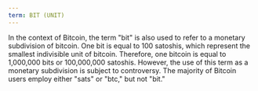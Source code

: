 ```yaml
---
term: BIT (UNIT)
---
```


In the context of Bitcoin, the term "bit" is also used to refer to a monetary subdivision of bitcoin. One bit is equal to 100 satoshis, which represent the smallest indivisible unit of bitcoin. Therefore, one bitcoin is equal to 1,000,000 bits or 100,000,000 satoshis. However, the use of this term as a monetary subdivision is subject to controversy. The majority of Bitcoin users employ either "sats" or "btc," but not "bit."